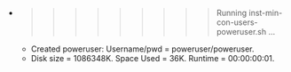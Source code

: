 * >>>>>>>>> Running inst-min-con-users-poweruser.sh ...
  * Created poweruser: Username/pwd = poweruser/poweruser.
  * Disk size = 1086348K. Space Used = 36K. Runtime = 00:00:00:01.
